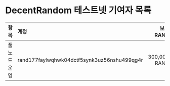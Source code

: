 # DecentRandom 테스트넷 기여자 목록


|항목|계정|보상 RAND|
|:---|:---|---:|
|풀노드운영|rand177faylwqhwk04dctf5synk3uz56nshu499qg4r|300,000 RAND|
